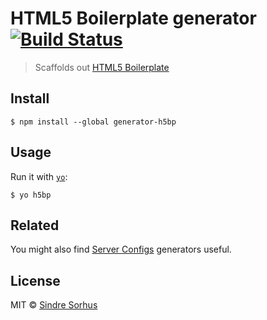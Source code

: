 # HTML5 Boilerplate generator [![Build Status](https://travis-ci.org/h5bp/generator-h5bp.png?branch=master)](http://travis-ci.org/h5bp/generator-h5bp)

> Scaffolds out [HTML5 Boilerplate](http://html5boilerplate.com)


## Install

```
$ npm install --global generator-h5bp
```


## Usage

Run it with [`yo`](https://github.com/yeoman/yo):

```
$ yo h5bp
```


## Related

You might also find [Server Configs](https://github.com/h5bp/generator-server-configs) generators useful.


## License

MIT © [Sindre Sorhus](http://sindresorhus.com)
